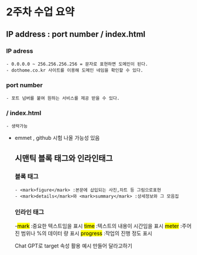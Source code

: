 # 2주차 수업 요약


## IP address : port number / index.html
  ### IP adress
    - 0.0.0.0 ~ 256.256.256.256 = 문자로 표현하면 도메인이 된다.
    - dothome.co.kr 사이트를 이용해 도메인 네임을 확인할 수 있다.
  
  ### port number
    - 포트 넘버를 붙여 원하는 서비스를 제공 받을 수 있다.
  ### / index.html
    - 생략가능

- emmet , github 시험 나올 가능성 있음

  ## 시맨틱 블록 태그와 인라인태그
    ### 블록 태그
      - <mark>figure</mark> :본문에 삽입되는 사진,차트 등 그림으로표현
      - <mark>details</mark>와 <mark>summary</mark> :상세정보와 그 모음집

    ### 인라인 태그
     -<mark>mark</mark> :중요한 텍스트임을 표시
     <mark>time</mark> :텍스트의 내용이 시간임을 표시
     <mark>meter</mark> :주어진 범위나 %의 데이터 량 표시
     <mark>progress</mark> :작업의 진행 정도 표시

  Chat GPT로 target 속성 활용 예시 만들어 달라고하기
